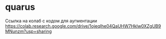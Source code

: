 # quarus
Ссылка на колаб с кодом для аугментации
https://colab.research.google.com/drive/1ojeqIhe04QaUHW7Hklw0XZgUB9MNunzm?usp=sharing
